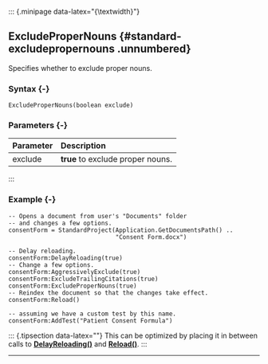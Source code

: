 ::: {.minipage data-latex="{\textwidth}"}
## ExcludeProperNouns {#standard-excludepropernouns .unnumbered}

Specifies whether to exclude proper nouns.

### Syntax {-}

```{sql}
ExcludeProperNouns(boolean exclude)
```

### Parameters {-}

**Parameter** | **Description**
| :-- | :-- |
exclude | **true** to exclude proper nouns.
:::

### Example {-}

```{sql}
-- Opens a document from user's "Documents" folder
-- and changes a few options.
consentForm = StandardProject(Application.GetDocumentsPath() ..
                              "Consent Form.docx")

-- Delay reloading.
consentForm:DelayReloading(true)
-- Change a few options.
consentForm:AggressivelyExclude(true)
consentForm:ExcludeTrailingCitations(true)
consentForm:ExcludeProperNouns(true)
-- Reindex the document so that the changes take effect.
consentForm:Reload()

-- assuming we have a custom test by this name.
consentForm:AddTest("Patient Consent Formula")
```

::: {.tipsection data-latex=""}
This can be optimized by placing it in between calls to **[DelayReloading()](#standard-delayreloading)** and **[Reload()](#standard-reload)**.
:::
***
